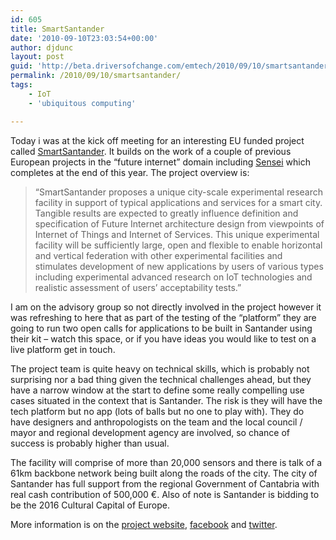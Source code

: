 ```yaml
---
id: 605
title: SmartSantander
date: '2010-09-10T23:03:54+00:00'
author: djdunc
layout: post
guid: 'http://beta.driversofchange.com/emtech/2010/09/10/smartsantander/'
permalink: /2010/09/10/smartsantander/
tags:
    - IoT
    - 'ubiquitous computing'

---
```


Today i was at the kick off meeting for an interesting EU funded project called [SmartSantander](http://www.smartsantander.eu/). It builds on the work of a couple of previous European projects in the “future internet” domain including [Sensei](http://blogs.driversofchange.com/emtech/2009/10/sensei-breathes.html) which completes at the end of this year. The project overview is:

> “SmartSantander proposes a unique city-scale experimental research facility in support of typical applications and services for a smart city. Tangible results are expected to greatly influence definition and specification of Future Internet architecture design from viewpoints of Internet of Things and Internet of Services. This unique experimental facility will be sufficiently large, open and flexible to enable horizontal and vertical federation with other experimental facilities and stimulates development of new applications by users of various types including experimental advanced research on IoT technologies and realistic assessment of users’ acceptability tests.”

I am on the advisory group so not directly involved in the project however it was refreshing to here that as part of the testing of the “platform” they are going to run two open calls for applications to be built in Santander using their kit – watch this space, or if you have ideas you would like to test on a live platform get in touch.

The project team is quite heavy on technical skills, which is probably not surprising nor a bad thing given the technical challenges ahead, but they have a narrow window at the start to define some really compelling use cases situated in the context that is Santander. The risk is they will have the tech platform but no app (lots of balls but no one to play with). They do have designers and anthropologists on the team and the local council / mayor and regional development agency are involved, so chance of success is probably higher than usual.

The facility will comprise of more than 20,000 sensors and there is talk of a 61km backbone network being built along the roads of the city. The city of Santander has full support from the regional Government of Cantabria with real cash contribution of 500,000 €. Also of note is Santander is bidding to be the 2016 Cultural Capital of Europe.

More information is on the [project website](http://www.smartsantander.eu/), [facebook](http://www.facebook.com/profile.php?id=100001305465195) and [twitter](https://twitter.com/Smart_Santander/).